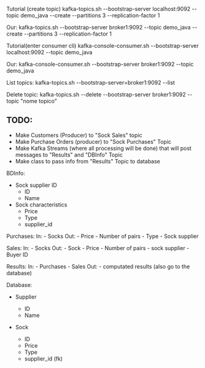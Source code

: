 Tutorial (create topic)
kafka-topics.sh --bootstrap-server localhost:9092 --topic demo_java --create --partitions 3 --replication-factor 1

Our:
kafka-topics.sh --bootstrap-server broker1:9092 --topic demo_java --create --partitions 3 --replication-factor 1

Tutorial(enter consumer cli)
kafka-console-consumer.sh --bootstrap-server localhost:9092 --topic demo_java

Our:
kafka-console-consumer.sh --bootstrap-server broker1:9092 --topic demo_java

List topics: 
kafka-topics.sh --bootstrap-server=broker1:9092 --list

Delete topic:
kafka-topics.sh --delete --bootstrap-server broker1:9092 --topic "nome topico"

## TODO:
- Make Customers (Producer) to "Sock Sales" topic
- Make Purchase Orders (producer) to "Sock Purchases" Topic
- Make Kafka Streams (where all processing will be done) that will post messages to "Results" and "DBInfo" Topic
- Make class to pass info from "Results" Topic to database

BDInfo: 
- Sock supplier ID
    - ID
    - Name
- Sock characteristics
    - Price
    - Type
    - supplier_id

Purchases:
    In: 
        - Socks
    Out: 
        - Price
        - Number of pairs
        - Type
        - Sock supplier

Sales:
    In:
        - Socks
    Out:
        - Sock
        - Price
        - Number of pairs
        - sock supplier
        - Buyer ID

Results:
    In:
        - Purchases
        - Sales
    Out:
        - computated results (also go to the database)


Database:
- Supplier
    - ID
    - Name

- Sock
    - ID
    - Price
    - Type
    - supplier_id (fk)
